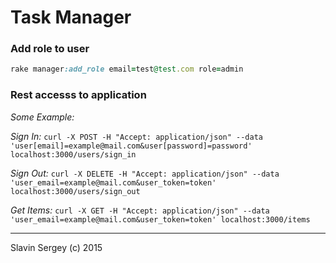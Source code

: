 # Task Manager


### Add role to user

```ruby
rake manager:add_role email=test@test.com role=admin
```


### Rest accesss to application

*Some Example:*

*Sign In:* `curl -X POST -H "Accept: application/json" --data 'user[email]=example@mail.com&user[password]=password' localhost:3000/users/sign_in`


*Sign Out:* `curl -X DELETE -H "Accept: application/json" --data 'user_email=example@mail.com&user_token=token' localhost:3000/users/sign_out`


*Get Items:* `curl -X GET -H "Accept: application/json" --data 'user_email=example@mail.com&user_token=token' localhost:3000/items`


---

Slavin Sergey (c) 2015